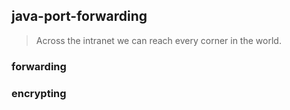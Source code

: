 ## java-port-forwarding
> Across the intranet we can reach every corner in the world.

### forwarding

### encrypting

